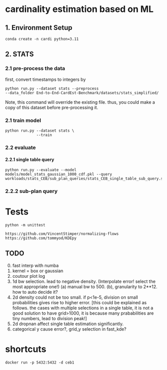 # cardinality estimation based on ML

## 1. Environment Setup

```
conda create -n cardi python=3.11
```

## 2. STATS

### 2.1 pre-process the data

first, convert timestamps to integers by

```
python run.py --dataset stats --preprocess
--data_folder End-to-End-CardEst-Benchmark/datasets/stats_simplified/
```

Note, this command will override the existing file. thus, you could make a copy of this dataset before pre-processing it.

### 2.1 train model

```
python run.py --dataset stats \
              --train
```

### 2.2 evaluate

#### 2.2.1 single table query

```
python run.py --evaluate --model models/model_stats_gaussian_1000_cdf.pkl --query workloads/stats_CEB/sub_plan_queries/stats_CEB_single_table_sub_query.sql
```

### 2.2.2 sub-plan query

# Tests

```
python -m unittest
```

```
https://github.com/VincentStimper/normalizing-flows
https://github.com/tommyod/KDEpy
```

## TODO

0. fast interp with numba
1. kernel = box or gaussian
2. coutour plot log
3. 1d bw selection. lead to negative density. (Interpolate error! select the most appropriate one!) (a) manual bw to 500. (b), granularity to 2\*\*12. how to auto decide it?
4. 2d density could not be too small. if p<1e-5, division on small probabilities gives rise to higher error. [this could be explained as follows. the cases with multiple selections in a single table, it is not a good solution to have grid>1000, it is because many prababilities are tiny numbers, lead to division peak!]
5. 2d dropnan affect single table estimation significantly.
6. categorical y cause error?, grid_y selection in fast_kde?

# shortcuts

```
docker run -p 5432:5432 -d ceb1
```
